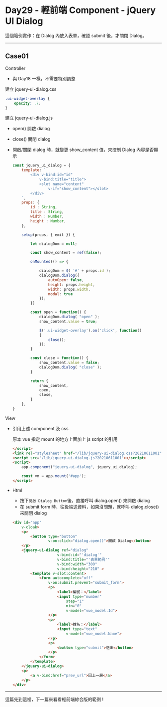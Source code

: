 # Day29 - 輕前端 Component - jQuery UI Dialog

這個範例實作：在 Dialog 內放入表單，確認 submit 後，才關閉 Dialog。

---

## Case01

Controller

- 與 Day18 一樣，不需要特別調整

建立 jquery-ui-dialog.css

```css
.ui-widget-overlay {
    opacity: .7;
}
```

建立 jquery-ui-dialog.js

  - open() 開啟 dialog
  - close() 關閉 dialog
  - 開啟/關閉 dialog 時，就變更 show_content 值，來控制 Dialog 內容是否顯示

    ```js
    const jquery_ui_dialog = {
        template: `
            <div v-bind:id="id"
                v-bind:title="title">
                <slot name="content"
                    v-if="show_content"></slot>
            </div>
        `,
        props: {
            id : String,
            title : String,
            width : Number,
            height : Number,
        },

        setup(props, { emit }) {

            let dialogDom = null;

            const show_content = ref(false);

            onMounted(() => {

                dialogDom = $( '#' + props.id );
                dialogDom.dialog({
                    autoOpen: false,
                    height: props.height,
                    width: props.width,
                    modal: true
                });
            })

            const open = function() {
                dialogDom.dialog( "open" );
                show_content.value = true;

                $('.ui-widget-overlay').on('click', function()
                {
                    close();
                });
            }

            const close = function() {
                show_content.value = false;
                dialogDom.dialog( "close" );
            }

            return {
                show_content,
                open,
                close,
            }
        },
    }
    ```

View

- 引用上述 component 及 css

  原本 vue 指定 mount 的地方上面加上 js script 的引用

  ```html
  </script>
  <link rel="stylesheet" href="/lib/jquery-ui-dialog.css?20210611001">
  <script src="/lib/jquery-ui-dialog.js?20210611001"></script>
  <script>
      app.component("jquery-ui-dialog", jquery_ui_dialog);
  
      const vm = app.mount('#app');
  </script>
  ```

- Html

    - 按下`開啟 Dialog Button`後，直接呼叫 dialog.open() 來開啟 dialog
    - 在 submit form 時，往後端送資料，如果沒問題，就呼叫 dialog.close() 來關閉 dialog

    ```html
    <div id="app"
        v-cloak>
        <p>
            <button type="button"
                    v-on:click="dialog.open()">開啟 Dialog</button>
        </p>
        <jquery-ui-dialog ref="dialog"
                        v-bind:id="'dialog'"
                        v-bind:title="'表單範例'"
                        v-bind:width="300"
                        v-bind:height="210" >
            <template v-slot:content>
                <form autocomplete="off"
                    v-on:submit.prevent="submit_form">
                    <p>
                        <label>編號：</label>
                        <input type="number"
                            step="1"
                            min="0"
                            v-model="vue_model.Id">
                    </p>
                    <p>
                        <label>姓名：</label>
                        <input type="text"
                            v-model="vue_model.Name">
                    </p>
                    <p>
                        <button type="submit">送出</button>
                    </p>
                </form>
            </template>
        </jquery-ui-dialog>
        <p>
            <a v-bind:href="prev_url">回上一層</a>
        </p>
    </div>
    ```

---

這篇先到這裡，下一篇來看看輕前端綜合版的範例 !

